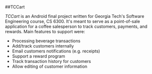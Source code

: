 ##TCCart

_TCCart_ is an Android final project written for Georgia Tech's Software Engineering course, CS 6300. It's meant to serve as a point-of-sale application for a coffee salesperson to track customers, payments, and rewards. Main features to support were:

* Processing beverage transactions
* Add/track customers internally
* Email customers notifications (e.g. receipts)
* Support a reward program
* Track transaction history for customers
* Allow editing of customer information
